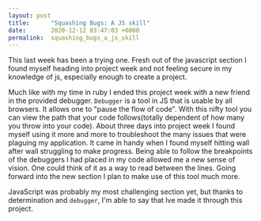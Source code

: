 ```yaml
---
layout: post
title:      "Squashing Bugs: A JS skill"
date:       2020-12-12 03:47:03 +0000
permalink:  squashing_bugs_a_js_skill
---
```



This last week has been a trying one. Fresh out of the javascript section I found myself heading into project week and not  feeling secure in my knowledge of js, especially enough to create a project. 



Much like with my time in ruby I ended this project week with a new friend in the provided debugger.  `Debugger` is a tool in JS that is usable by all browsers. It  allows one to "pause the flow of code". With this nifty tool you can view the path that your code follows(totally dependent of how many you throw into your code).  About three days into project week I found myself using it more and more to troubleshoot the many issues that were plaguing my application. It came in handy when I found myself hitting wall after wall struggling to make progress.  Being able to follow the breakpoints of the debuggers I had placed in my code allowed me a new sense of vision.  One could think of it as a way to read between the lines. Going forward into the new section I plan to make use of this tool much more. 

JavaScript was probably my most challenging section yet, but thanks to determination and `debugger`, I'm able to say that Ive made it through this project.  
